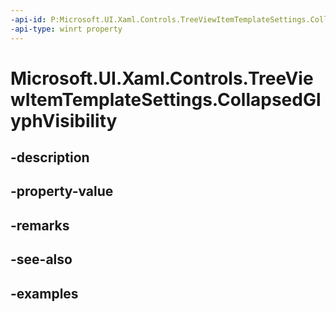 ```yaml
---
-api-id: P:Microsoft.UI.Xaml.Controls.TreeViewItemTemplateSettings.CollapsedGlyphVisibility
-api-type: winrt property
---
```


<!-- Property syntax.
public Visibility CollapsedGlyphVisibility { get; }
-->

# Microsoft.UI.Xaml.Controls.TreeViewItemTemplateSettings.CollapsedGlyphVisibility

## -description

## -property-value

## -remarks

## -see-also

## -examples

